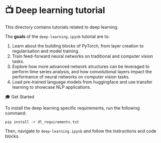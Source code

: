 # 📺 Deep learning tutorial

This directory contains tutorials related to deep learning.

The **goals** of the `deep-learning.ipynb` tutorial are to:

1. Learn about the building blocks of PyTorch, from layer creation to regularisation and model training.
2. Train feed-forward neural networks on traditional and computer vision tasks.
3. Explore how more advanced network structures can be leveraged to perform time series analysis, and how convolutional layers impact the performance of neural networks on computer vision tasks.
4. Load pre-trained language models from huggingface and use transfer learning to showcase NLP applications.

🎓 Get Started

To install the deep learning specific requirements, run the following command:

```pip install -r dl_requirements.txt```

Then, navigate to `deep-learning.ipynb` and follow the instructions and code blocks.